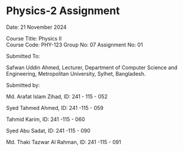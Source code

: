 # Physics-2 Assignment 

Date: 21 November 2024

Course Title: Physics II  
Course Code: PHY-123 
Group No: 07 
Assignment No: 01

Submitted To:

Safwan Uddin Ahmed, 
Lecturer,
Department of Computer Science and Engineering, 
Metropolitan University, Sylhet, Bangladesh. 

Submitted by:

Md. Arafat Islam Zihad, ID: 241 - 115 - 052

Syed Tahmed Ahmed, ID: 241 -115 - 059

Tahmid Karim, ID: 241 -115 - 060

Syed Abu Sadat, ID: 241 -115 - 090

Md. Thaki Tazwar Al Rahman, ID: 241 -115 - 091

